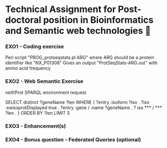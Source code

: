 # Technical Assignment for Post-doctoral position in Bioinformatics and Semantic web technologies :floppy_disk:

### EXO1 - Coding exercise
<p>Perl script "PROG_protseqstats.pl ARG" where ARG should be a protein identifier like "NX_P01308"
Gives an output "ProtSeqStats-ARG.out" with amino acid frequency</p>


### EXO2 - Web Semantic Exercise
<p>neXtProt SPARQL environment request</p>
<p>
SELECT distinct ?geneName ?len
WHERE
	{
	?entry :isoform ?iso .
	?iso :swissprotDisplayed true .
	?entry :gene / :name ?geneName .
	? iso *** / *** ?len .
	}
ORDER BY ?len
LIMIT 3
</p>


### EXO3 - Enhancement(s)


### EXO4 - Bonus question - Federated Queries (optional)


